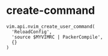 # create-command

```luau
vim.api.nvim_create_user_command(
  'ReloadConfig',
  'source $MYVIMRC | PackerCompile',
  {}
)
```
